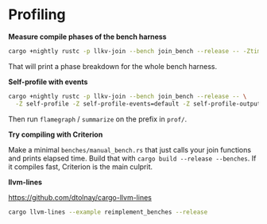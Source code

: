 # Profiling

**Measure compile phases of the bench harness**

```sh
cargo +nightly rustc -p llkv-join --bench join_bench --release -- -Ztime-passes
```

That will print a phase breakdown for the whole bench harness.

**Self-profile with events**

```sh
cargo +nightly rustc -p llkv-join --bench join_bench --release -- \
  -Z self-profile -Z self-profile-events=default -Z self-profile-output=prof
```

Then run `flamegraph` / `summarize` on the prefix in `prof/`.

**Try compiling with Criterion**

Make a minimal `benches/manual_bench.rs` that just calls your join functions and prints elapsed time.
Build that with `cargo build --release --benches`. If it compiles fast, Criterion is the main culprit.

**llvm-lines**

https://github.com/dtolnay/cargo-llvm-lines

```sh
cargo llvm-lines --example reimplement_benches --release
```
